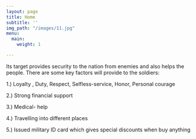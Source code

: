 ```yaml
---
layout: page
title: Home
subtitle: ''
img_path: "/images/11.jpg"
menu:
  main:
    weight: 1

---
```

Its target provides security to the nation from enemies and also helps the people. There are some key factors will provide to the soldiers: 

1\.) Loyalty , Duty, Respect, Selfless-service, Honor, Personal courage

2\.) Strong financial support

3\.) Medical- help

4\.) Travelling into different places

5\.) Issued military ID card which gives special discounts when buy anything
